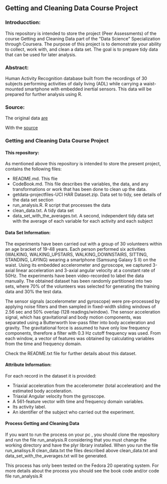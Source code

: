 Getting and Cleaning Data Course Project
----------------------------------------

### Introducction:
This repository is intended to store the project (Peer Assessments) of the 
course Getting and Cleaning Data part of the "Data Science" Specialization 
through Coursera.
The purpose of this project is to demonstrate your ability to collect, work
with, and clean a data set. The goal is to prepare tidy data that can be used 
for later analysis.


### Abstract: 
Human Activity Recognition database built from the recordings of 30 
subjects performing activities of daily living (ADL) while carrying a 
waist-mounted smartphone with embedded inertial sensors. This data will be 
prepared for further analysis using R.


### Source:
The original data [are](https://d396qusza40orc.cloudfront.net/getdata%2Fprojectfiles%2FUCI%20HAR%20Dataset.zip)

With the [source](http://archive.ics.uci.edu/ml/datasets/Human+Activity+Recognition+Using+Smartphones)

### Getting and Cleaning Data Course Project

#### This repository:
As mentioned above this repository is intended to store the present project,
contains the following files:

* README.md. This flie
* CodeBook.md. This file describes the variables, the data, and any
  transformations or work that has been done to clean up the data.
* getdata-projectfiles-UCI HAR Dataset.zip. Data set to tidy, see details of 
  the data set section
* run_analysis.R. R script that processes the data
* clean_data.txt. A tidy data set
* data_set_with_the_averages.txt. A second, independent tidy data set with the 
  average of each variable for each activity and each subject

#### Data Set Information:
The experiments have been carried out with a group of 30 volunteers within an 
age bracket of 19-48 years. Each person performed six activities (WALKING, 
WALKING_UPSTAIRS, WALKING_DOWNSTAIRS, SITTING, STANDING, LAYING) wearing a 
smartphone (Samsung Galaxy S II) on the waist. Using its embedded accelerometer 
and gyroscope, we captured 3-axial linear acceleration and 3-axial angular 
velocity at a constant rate of 50Hz. The experiments have been video-recorded to
label the data manually. The obtained dataset has been randomly partitioned into
two sets, where 70% of the volunteers was selected for generating the training 
data and 30% the test data. 

The sensor signals (accelerometer and gyroscope) were pre-processed by applying 
noise filters and then sampled in fixed-width sliding windows of 2.56 sec and 
50% overlap (128 readings/window). The sensor acceleration signal, which has 
gravitational and body motion components, was separated using a Butterworth 
low-pass filter into body acceleration and gravity. The gravitational force is 
assumed to have only low frequency components, therefore a filter with 0.3 Hz 
cutoff frequency was used. From each window, a vector of features was obtained 
by calculating variables from the time and frequency domain. 

Check the README.txt file for further details about this dataset.


#### Attribute Information:
For each record in the dataset it is provided: 
- Triaxial acceleration from the accelerometer (total acceleration) and the 
  estimated body acceleration. 
- Triaxial Angular velocity from the gyroscope. 
- A 561-feature vector with time and frequency domain variables. 
- Its activity label. 
- An identifier of the subject who carried out the experiment.


#### Process Getting and Cleaning Data
If you want to run the process on your pc , you should clone the repository and 
run the file run_analysis.R considering that you must change the working 
directory and have the plyr library installed. When you run the file 
run_analisys.R clean_data.txt the files described above clean_data.txt and 
data_set_with_the_averages.txt  will be generated.

This process has only been 
tested on the Fedora 20 operating system.
For more details about the process you should see the book code and/or code 
file run_analysis.R

